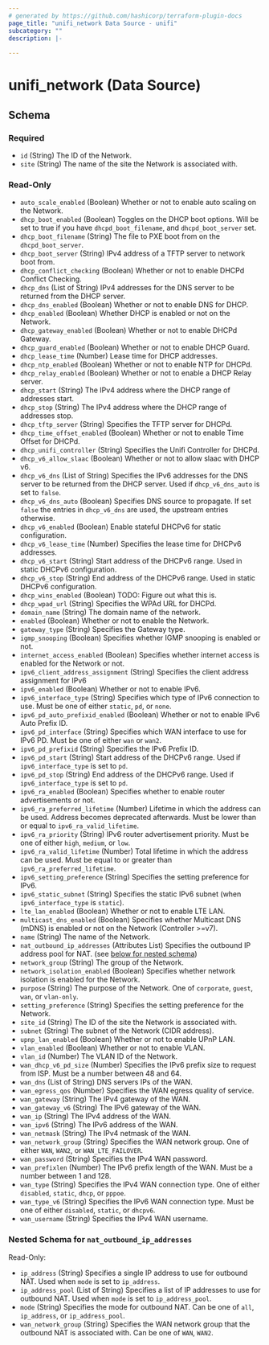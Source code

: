 ```yaml
---
# generated by https://github.com/hashicorp/terraform-plugin-docs
page_title: "unifi_network Data Source - unifi"
subcategory: ""
description: |-
  
---
```


# unifi_network (Data Source)





<!-- schema generated by tfplugindocs -->
## Schema

### Required

- `id` (String) The ID of the Network.
- `site` (String) The name of the site the Network is associated with.

### Read-Only

- `auto_scale_enabled` (Boolean) Whether or not to enable auto scaling on the Network.
- `dhcp_boot_enabled` (Boolean) Toggles on the DHCP boot options. Will be set to true if you have `dhcpd_boot_filename`, and `dhcpd_boot_server` set.
- `dhcp_boot_filename` (String) The file to PXE boot from on the `dhcpd_boot_server`.
- `dhcp_boot_server` (String) IPv4 address of a TFTP server to network boot from.
- `dhcp_conflict_checking` (Boolean) Whether or not to enable DHCPd Conflict Checking.
- `dhcp_dns` (List of String) IPv4 addresses for the DNS server to be returned from the DHCP server.
- `dhcp_dns_enabled` (Boolean) Whether or not to enable DNS for DHCP.
- `dhcp_enabled` (Boolean) Whether DHCP is enabled or not on the Network.
- `dhcp_gateway_enabled` (Boolean) Whether or not to enable DHCPd Gateway.
- `dhcp_guard_enabled` (Boolean) Whether or not to enable DHCP Guard.
- `dhcp_lease_time` (Number) Lease time for DHCP addresses.
- `dhcp_ntp_enabled` (Boolean) Whether or not to enable NTP for DHCPd.
- `dhcp_relay_enabled` (Boolean) Whether or not to enable a DHCP Relay server.
- `dhcp_start` (String) The IPv4 address where the DHCP range of addresses start.
- `dhcp_stop` (String) The IPv4 address where the DHCP range of addresses stop.
- `dhcp_tftp_server` (String) Specifies the TFTP server for DHCPd.
- `dhcp_time_offset_enabled` (Boolean) Whether or not to enable Time Offset for DHCPd.
- `dhcp_unifi_controller` (String) Specifies the Unifi Controller for DHCPd.
- `dhcp_v6_allow_slaac` (Boolean) Whether or not to allow slaac with DHCP v6.
- `dhcp_v6_dns` (List of String) Specifies the IPv6 addresses for the DNS server to be returned from the DHCP server. Used if `dhcp_v6_dns_auto` is set to `false`.
- `dhcp_v6_dns_auto` (Boolean) Specifies DNS source to propagate. If set `false` the entries in `dhcp_v6_dns` are used, the upstream entries otherwise.
- `dhcp_v6_enabled` (Boolean) Enable stateful DHCPv6 for static configuration.
- `dhcp_v6_lease_time` (Number) Specifies the lease time for DHCPv6 addresses.
- `dhcp_v6_start` (String) Start address of the DHCPv6 range. Used in static DHCPv6 configuration.
- `dhcp_v6_stop` (String) End address of the DHCPv6 range. Used in static DHCPv6 configuration.
- `dhcp_wins_enabled` (Boolean) TODO: Figure out what this is.
- `dhcp_wpad_url` (String) Specifies the WPAd URL for DHCPd.
- `domain_name` (String) The domain name of the network.
- `enabled` (Boolean) Whether or not to enable the Network.
- `gateway_type` (String) Specifies the Gateway type.
- `igmp_snooping` (Boolean) Specifies whether IGMP snooping is enabled or not.
- `internet_access_enabled` (Boolean) Specifies whether internet access is enabled for the Network or not.
- `ipv6_client_address_assignment` (String) Specifies the client address assignment for IPv6
- `ipv6_enabled` (Boolean) Whether or not to enable IPv6.
- `ipv6_interface_type` (String) Specifies which type of IPv6 connection to use. Must be one of either `static`, `pd`, or `none`.
- `ipv6_pd_auto_prefixid_enabled` (Boolean) Whether or not to enable IPv6 Auto Prefix ID.
- `ipv6_pd_interface` (String) Specifies which WAN interface to use for IPv6 PD. Must be one of either `wan` or `wan2`.
- `ipv6_pd_prefixid` (String) Specifies the IPv6 Prefix ID.
- `ipv6_pd_start` (String) Start address of the DHCPv6 range. Used if `ipv6_interface_type` is set to `pd`.
- `ipv6_pd_stop` (String) End address of the DHCPv6 range. Used if `ipv6_interface_type` is set to `pd`.
- `ipv6_ra_enabled` (Boolean) Specifies whether to enable router advertisements or not.
- `ipv6_ra_preferred_lifetime` (Number) Lifetime in which the address can be used. Address becomes deprecated afterwards. Must be lower than or equal to `ipv6_ra_valid_lifetime`.
- `ipv6_ra_priority` (String) IPv6 router advertisement priority. Must be one of either `high`, `medium`, or `low`.
- `ipv6_ra_valid_lifetime` (Number) Total lifetime in which the address can be used. Must be equal to or greater than `ipv6_ra_preferred_lifetime`.
- `ipv6_setting_preference` (String) Specifies the setting preference for IPv6.
- `ipv6_static_subnet` (String) Specifies the static IPv6 subnet (when `ipv6_interface_type` is `static`).
- `lte_lan_enabled` (Boolean) Whether or not to enable LTE LAN.
- `multicast_dns_enabled` (Boolean) Specifies whether Multicast DNS (mDNS) is enabled or not on the Network (Controller >=v7).
- `name` (String) The name of the Network.
- `nat_outbound_ip_addresses` (Attributes List) Specifies the outbound IP address pool for NAT. (see [below for nested schema](#nestedatt--nat_outbound_ip_addresses))
- `network_group` (String) The group of the Network.
- `network_isolation_enabled` (Boolean) Specifies whether network isolation is enabled for the Network.
- `purpose` (String) The purpose of the Network. One of `corporate`, `guest`, `wan`, or `vlan-only`.
- `setting_preference` (String) Specifies the setting preference for the Network.
- `site_id` (String) The ID of the site the Network is associated with.
- `subnet` (String) The subnet of the Network (CIDR address).
- `upnp_lan_enabled` (Boolean) Whether or not to enable UPnP LAN.
- `vlan_enabled` (Boolean) Whether or not to enable VLAN.
- `vlan_id` (Number) The VLAN ID of the Network.
- `wan_dhcp_v6_pd_size` (Number) Specifies the IPv6 prefix size to request from ISP. Must be a number between 48 and 64.
- `wan_dns` (List of String) DNS servers IPs of the WAN.
- `wan_egress_qos` (Number) Specifies the WAN egress quality of service.
- `wan_gateway` (String) The IPv4 gateway of the WAN.
- `wan_gateway_v6` (String) The IPv6 gateway of the WAN.
- `wan_ip` (String) The IPv4 address of the WAN.
- `wan_ipv6` (String) The IPv6 address of the WAN.
- `wan_netmask` (String) The IPv4 netmask of the WAN.
- `wan_network_group` (String) Specifies the WAN network group. One of either `WAN`, `WAN2`, or `WAN_LTE_FAILOVER`.
- `wan_password` (String) Specifies the IPv4 WAN password.
- `wan_prefixlen` (Number) The IPv6 prefix length of the WAN. Must be a number between 1 and 128.
- `wan_type` (String) Specifies the IPv4 WAN connection type. One of either `disabled`, `static`, `dhcp`, or `pppoe`.
- `wan_type_v6` (String) Specifies the IPv6 WAN connection type. Must be one of either `disabled`, `static`, or `dhcpv6`.
- `wan_username` (String) Specifies the IPv4 WAN username.

<a id="nestedatt--nat_outbound_ip_addresses"></a>
### Nested Schema for `nat_outbound_ip_addresses`

Read-Only:

- `ip_address` (String) Specifies a single IP address to use for outbound NAT. Used when `mode` is set to `ip_address`.
- `ip_address_pool` (List of String) Specifies a list of IP addresses to use for outbound NAT. Used when `mode` is set to `ip_address_pool`.
- `mode` (String) Specifies the mode for outbound NAT. Can be one of `all`, `ip_address`, or `ip_address_pool`.
- `wan_network_group` (String) Specifies the WAN network group that the outbound NAT is associated with. Can be one of `WAN`, `WAN2`.
